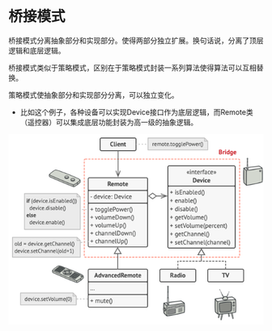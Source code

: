 # 桥接模式

桥接模式分离抽象部分和实现部分。使得两部分独立扩展。换句话说，分离了顶层逻辑和底层逻辑。

桥接模式类似于策略模式，区别在于策略模式封装一系列算法使得算法可以互相替换。

策略模式使抽象部分和实现部分分离，可以独立变化。

* 比如这个例子，各种设备可以实现Device接口作为底层逻辑，而Remote类（遥控器）可以集成底层功能封装为高一级的抽象逻辑。

![bridge](../../.img/example-bridge.png?raw=true)

